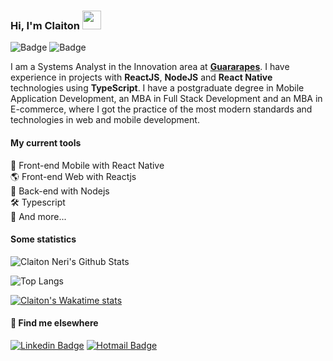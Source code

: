 ### Hi, I'm Claiton <img src="https://media.giphy.com/media/hvRJCLFzcasrR4ia7z/giphy.gif" width="30px">
![Badge](https://komarev.com/ghpvc/?username=claitonneri&color=green)
![Badge](https://wakatime.com/badge/user/d9dc4a6d-6d01-43a5-b0bb-e5757bde93f9.svg)

I am a Systems Analyst in the Innovation area at [**Guararapes**](https://www.guararapes.com.br). I have experience in projects with **ReactJS**, **NodeJS** and **React Native** technologies using **TypeScript**. I have a postgraduate degree in Mobile Application Development, an MBA in Full Stack Development and an MBA in E-commerce, where I got the practice of the most modern standards and technologies in web and mobile development.

#### My current tools
📲 Front-end Mobile with React Native  
🌎 Front-end Web with Reactjs  
📡 Back-end with Nodejs  
🛠️ Typescript  
🧰 And more...  

#### Some statistics
![Claiton Neri's Github Stats](https://github-readme-stats-claitonneri.vercel.app/api?username=claitonneri&count_private=true&show_icons=true&theme=radical&bg_color=ffffff&title_color=191919&text_color=4c4c4c&icon_color=2B7EC6)

![Top Langs](https://github-readme-stats-claitonneri.vercel.app/api/top-langs/?username=claitonneri&count_private=true&layout=compact&theme=radical&bg_color=ffffff&title_color=191919&text_color=4c4c4c&icon_color=2B7EC6)

[![Claiton's Wakatime stats](https://github-readme-stats.vercel.app/api/wakatime?username=claitonneri)](https://github.com/claitonneri)

#### 💬 Find me elsewhere
[![Linkedin Badge](https://img.shields.io/badge/-Linkedin-blue?style=for-the-badge&logo=Linkedin&logoColor=white&link=https://www.linkedin.com/in/claitonneri/)](https://www.linkedin.com/in/claitonneri/) 
[![Hotmail Badge](https://img.shields.io/badge/-claitonneri@hotmail.com-c14438?style=for-the-badge&logo=microsoftoutlook&color=blue&logoColor=white&link=mailto:claitonneri@hotmail.com)](mailto:claitonneri@hotmail.com)

